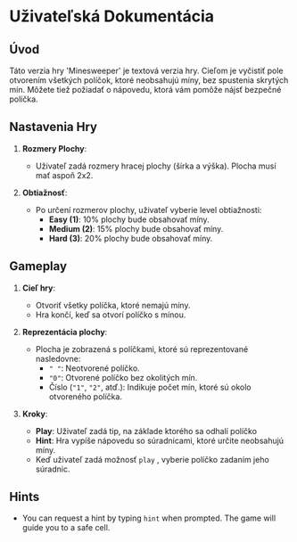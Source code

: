 # **Uživateľská Dokumentácia**

## **Úvod**
Táto verzia hry 'Minesweeper' je textová verzia hry. Cieľom je vyčistiť pole otvorením všetkých políčok, ktoré neobsahujú míny, bez spustenia skrytých mín. Môžete tiež požiadať o nápovedu, ktorá vám pomôže nájsť bezpečné políčka.

## **Nastavenia Hry**
1. **Rozmery Plochy**:
   - Uživateľ zadá rozmery hracej plochy (šírka a výška). Plocha musí mať aspoň 2x2.
   
2. **Obtiažnosť**:
   - Po určení rozmerov plochy, uživateľ vyberie level obtiažnosti:
     - **Easy (1)**: 10% plochy bude obsahovať míny.
     - **Medium (2)**: 15% plochy bude obsahovať míny.
     - **Hard (3)**: 20% plochy bude obsahovať míny.

## **Gameplay**
1. **Cieľ hry**:
   - Otvoriť všetky políčka, ktoré nemajú míny.
   - Hra končí, keď sa otvorí políčko s mínou.

2. **Reprezentácia plochy**:
   - Plocha je zobrazená s políčkami, ktoré sú reprezentované nasledovne:
     - `" "`:  Neotvorené políčko.
     - `"0"`: Otvorené políčko bez okolitých mín.
     - Číslo (`"1"`, `"2"`, atď.): Indikuje počet mín, ktoré sú okolo otvoreného políčka.

3. **Kroky**:
   - **Play**: Uživateľ zadá tip, na základe ktorého sa odhalí políčko
   - **Hint**: Hra vypíše nápovedu so súradnicami, ktoré určite neobsahujú míny.
   - Keď uživateľ zadá možnosť `play` , vyberie políčko zadaním jeho súradnic.



## **Hints**
- You can request a hint by typing `hint` when prompted. The game will guide you to a safe cell.
